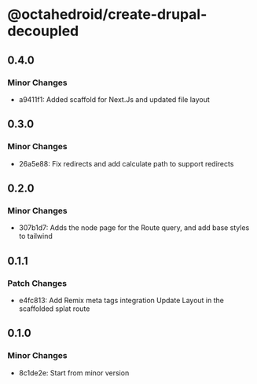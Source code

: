 # @octahedroid/create-drupal-decoupled

## 0.4.0

### Minor Changes

- a9411f1: Added scaffold for Next.Js and updated file layout

## 0.3.0

### Minor Changes

- 26a5e88: Fix redirects and add calculate path to support redirects

## 0.2.0

### Minor Changes

- 307b1d7: Adds the node page for the Route query, and add base styles to tailwind

## 0.1.1

### Patch Changes

- e4fc813: Add Remix meta tags integration
  Update Layout in the scaffolded splat route

## 0.1.0

### Minor Changes

- 8c1de2e: Start from minor version
